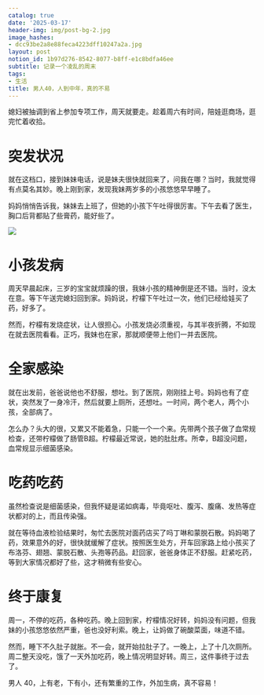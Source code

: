 ```yaml
---
catalog: true
date: '2025-03-17'
header-img: img/post-bg-2.jpg
image_hashes:
- dcc93be2a8e88feca4223dff10247a2a.jpg
layout: post
notion_id: 1b97d276-8542-8077-b8ff-e1c8bdfa46ee
subtitle: 记录一个凌乱的周末
tags:
- 生活
title: 男人40，人到中年，真的不易
---
```


媳妇被抽调到省上参加专项工作，周天就要走。趁着周六有时间，陪娃逛商场，逛完忙着收拾。


# 突发状况


就在这档口，接到妹妹电话，说是妹夫很快就回来了，问我在哪？当时，我就觉得有点莫名其妙。晚上刚到家，发现我妹两岁多的小孩悠悠早早睡了。


妈妈悄悄告诉我，妹妹去上班了，但她的小孩下午吐得很厉害。下午去看了医生，胸口后背都贴了些膏药，能好些了。


![](https://ajiao.eu.org/img/in-post/dcc93be2a8e88feca4223dff10247a2a.jpg)


# 小孩发病


周天早晨起床，三岁的宝宝就烦躁的很，我妹小孩的精神倒是还不错。当时，没太在意。等下午送完媳妇回到家。妈妈说，柠檬下午吐过一次，他们已经给娃买了药，好多了。


然而，柠檬有发烧症状，让人很担心。小孩发烧必须重视，与其半夜折腾，不如现在就去医院看看。正巧，我妹也在家，那就顺便带上他们一并去医院。


# 全家感染


就在出发前，爸爸说他也不舒服，想吐。到了医院，刚刚挂上号。妈妈也有了症状，突然发了一身冷汗，然后就要上厕所，还想吐。一时间，两个老人，两个小孩，全部病了。


怎么办？头大的很，又累又不能着急，只能一个一个来。先带两个孩子做了血常规检查，还带柠檬做了肠管B超。柠檬最近常说，她的肚肚疼。所幸，B超没问题，血常规显示细菌感染。


# 吃药吃药


虽然检查说是细菌感染，但我怀疑是诺如病毒，毕竟呕吐、腹泻、腹痛、发热等症状都对的上，而且传染强。





就在等待血液检验结果时，匆忙去医院对面药店买了吗丁啉和蒙脱石散。妈妈喝了药，效果意外的好，很快就缓解了症状。按照医生处方，开车回家路上给小孩买了布洛芬、翅翘、蒙脱石散、头孢等药品。赶回家，爸爸身体正不舒服。赶紧吃药，等到大家情况都好了些，这才稍微有些安心。


# 终于康复


周一，不停的吃药，各种吃药。晚上回到家，柠檬情况好转，妈妈没有问题，但我妹的小孩悠悠依然严重，爸也没好利索。晚上，让妈做了碗酸菜面，味道不错。


然而，睡下不久肚子就胀。不一会，就开始拉肚子了。一晚上，上了十几次厕所。周二整天没吃，饿了一天外加吃药，晚上情况明显好转。周三，这件事终于过去了。





男人 40，上有老，下有小，还有繁重的工作，外加生病，真不容易！